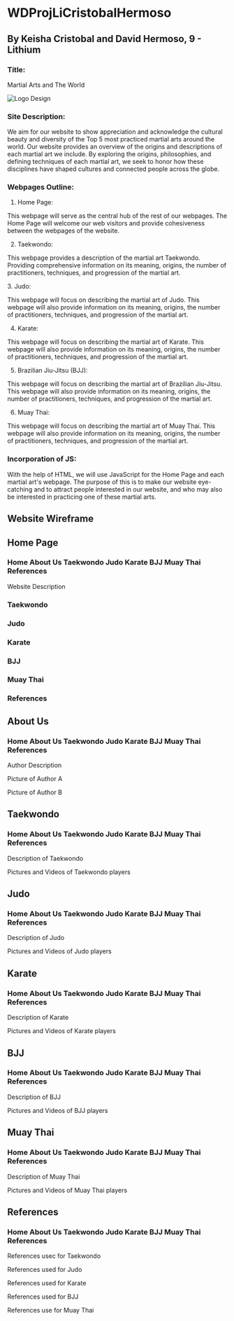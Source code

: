 # WDProjLiCristobalHermoso
## By Keisha Cristobal and David Hermoso, 9 - Lithium

### Title:
<p>Martial Arts and The World</p>

![Logo Design](hermoso_cristobal_logo.png)

### Site Description:
<p>We aim for our website to show appreciation and acknowledge the cultural beauty and diversity of the Top 5 most practiced martial arts around the world. Our website provides an overview of the origins and descriptions of each martial art we include. By exploring the origins, philosophies, and defining techniques of each martial art, we seek to honor how these disciplines have shaped cultures and connected people across the globe.
</p>

### Webpages Outline:

1. Home Page:
<p>
  This webpage will serve as the central hub of the rest of our webpages. The Home Page will welcome our web visitors and provide cohesiveness between the webpages of the website. 
</p>

2. Taekwondo:
<p> This webpage provides a description of the martial art Taekwondo. Providing comprehensive information on its meaning, origins, the number of practitioners, techniques, and progression of the martial art.
</p>
3. Judo:
<p>
  This webpage will focus on describing the martial art of Judo. This webpage will also provide information on its meaning, origins, the number of practitioners, techniques, and progression of the martial art.
</p>

4. Karate:
<p>
    This webpage will focus on describing the martial art of Karate. This webpage will also provide information on its meaning, origins, the number of practitioners, techniques, and progression of the martial art.
</p> 

5. Brazilian Jiu-Jitsu (BJJ):
<p>
  This webpage will focus on describing the martial art of Brazilian Jiu-Jitsu. This webpage will also provide information on its meaning, origins, the number of practitioners, techniques, and progression of the martial art.
</p>

6. Muay Thai:
<p>
  This webpage will focus on describing the martial art of Muay Thai. This webpage will also provide information on its meaning, origins, the number of practitioners, techniques, and progression of the martial art.
</p>

### Incorporation of JS:
<p>
With the help of HTML, we will use JavaScript for the Home Page and each martial art's webpage. The purpose of this is to make our website eye-catching and to attract people interested in our website, and who may also be interested in practicing one of these martial arts.
</p>


## Website Wireframe

## Home Page
  ### Home About Us Taekwondo Judo Karate BJJ Muay Thai References

<p>Website Description</p>

### Taekwondo
### Judo
### Karate
### BJJ
### Muay Thai
### References

## About Us
  ### Home About Us Taekwondo Judo  Karate BJJ Muay Thai References

<p>Author Description</p>

<p>Picture of Author A</p> <p>Picture of Author B</p>

## Taekwondo
  ### Home About Us Taekwondo Judo  Karate BJJ Muay Thai References
  <p>Description of Taekwondo</p>
  <p>Pictures and Videos of Taekwondo players</p>

## Judo
  ### Home About Us Taekwondo Judo Karate BJJ Muay Thai References
  <p>Description of Judo</p>
  <p>Pictures and Videos of Judo players</p>

## Karate
  ### Home About Us Taekwondo Judo Karate BJJ Muay Thai References
<p>Description of Karate</p>
<p>Pictures and Videos of Karate players</p>

## BJJ
  ### Home About Us Taekwondo Judo Karate BJJ Muay Thai References
<p>Description of BJJ</p>
<p>Pictures and Videos of BJJ players</p>

## Muay Thai
  ### Home About Us Taekwondo Judo Karate BJJ Muay Thai References
<p>Description of Muay Thai</p>
<p>Pictures and Videos of Muay Thai players</p>

## References
  ### Home About Us Taekwondo Judo Karate BJJ Muay Thai References

<p>References usec for Taekwondo</p>
<p>References used for Judo</p> 
<p>References used for Karate</p>
<p>References used for BJJ</p>
<p>References use for Muay Thai</p>


